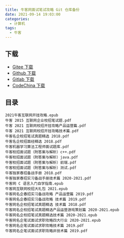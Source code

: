 ```yaml
---
title: 牛客网面试笔试攻略 Git 仓库备份
date: 2021-09-14 19:03:00
categories:
  - 计算机
tags:
  - 牛客
---
```


## 下载

<!--more-->

+   [Gitee 下载](https://gitee.com/apachecn/Interview/tree/master/docs/NowCoder)
+   [Github 下载](https://github.com/apachecn/Interview/tree/master/docs/NowCoder)
+   [Gitlab 下载](https://gitlab.com/apache_cn/Interview/tree/master/docs/NowCoder)
+   [CodeChina 下载](https://codechina.csdn.net/apachecn/Interview/tree/master/docs/NowCoder)

## 目录

```
2021牛客互联网开挂攻略.epub
牛客 2015 互联网企业校招笔试题.pdf
牛客 2021 互联网校招开挂攻略产品运营篇.pdf
牛客 2021 互联网校招开挂攻略技术篇.pdf
牛客名企校招笔试真题精选 2018.pdf
牛客名企校招面经精选 2018.pdf
牛客机器学习算法工程师面试题库.pdf
牛客校招面试题（附答案与解析）c++.pdf
牛客校招面试题（附答案与解析）java.pdf
牛客校招面试题（附答案与解析）前端.pdf
牛客校招面试题（附答案与解析）测试.pdf
牛客独家春招备战手册 2018.pdf
牛客独家春招实习备战手册技术篇 2020-2021.pdf
牛客网 C 语言入门自学指南.epub
牛客网互联网校招大礼包 2021.epub
牛客网名企春招实习备战攻略 产品运营篇 2019.pdf
牛客网名企春招实习备战攻略 技术篇 2019.pdf
牛客网名企校招笔试真题精选 技术篇 2018.pdf
牛客网名企校招笔试真题精选产品运营游戏策划篇 2020-2021.epub
牛客网名企校招笔试真题精选技术篇 2020-2021.epub
牛客网名企笔试面试求职攻略四大行业 2020-2021.epub
牛客网名企笔试面试求职攻略技术篇 2019.pdf
牛客网名企笔试面试求职攻略非技术篇 2019.pdf
```